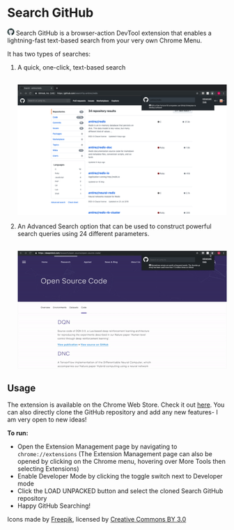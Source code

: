 # Search GitHub

<img src="/src/icons/icon16.png"> Search GitHub is a browser-action DevTool extension that enables a lightning-fast text-based search from your very own Chrome Menu. 

It has two types of searches:

<ol>
  <li>A quick, one-click, text-based search</li>
  <br>
  
![screenshot](/screenshot.png)

  <li>An Advanced Search option that can be used to construct powerful search queries using 24 different parameters. </li>
  <br>

![demo](/demo.gif)

</ol>

## Usage
The extension is available on the Chrome Web Store. Check it out [here](https://chrome.google.com/webstore/detail/search-github/fbdfmneommmclhkndkhdagkcebgekkna). You can also directly clone the GitHub repository and add any new features- I am very open to new ideas!

__To run:__
<ul>
  <li>Open the Extension Management page by navigating to <code>chrome://extensions</code> (The Extension Management page can also be opened by clicking on the Chrome menu, hovering over More Tools then selecting Extensions)</li>
  <li>Enable Developer Mode by clicking the toggle switch next to Developer mode</li>
  <li>Click the LOAD UNPACKED button and select the cloned Search GitHub repository</li>
  <li>Happy GitHub Searching!</li>
</ul>

Icons  made by <a href="https://www.freepik.com/" title="Freepik">Freepik</a>, licensed by <a href="http://creativecommons.org/licenses/by/3.0/" title="Creative Commons BY 3.0" target="_blank">Creative Commons BY 3.0</a>
